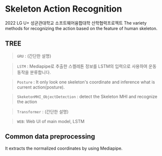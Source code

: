 # Skeleton Action Recognition

2022 LG U+ 성균관대학교 소프트웨어융합대학 산학협력프로젝트
The variety methods for recognizing the action based on the feature of human skeleton.

## TREE

> `GRU` : (간단한 설명)

> `LSTM` : Mediapipe로 추출한 스켈레톤 정보를 LSTM의 입력으로 사용하여 운동 동작을 분류합니다.

> `Posture` : It only look one skeleton's coordinate and inference what is current action(posture).

> `SkeketonMHI_ObjectDetection` : detect the Skeleton MHI and recognize the action

> `Transformer` : (간단한 설명)

> `WEB`: Web UI of main model, LSTM

## Common data preprocessing

It extracts the normalized coordinates by using Mediapipe.
